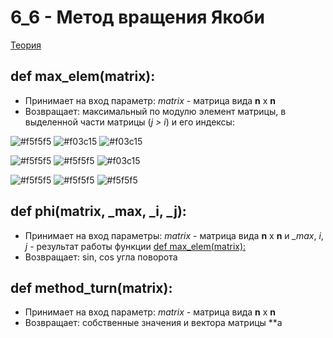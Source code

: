 # 6_6 - Метод вращения Якоби
[Теория](https://mathhelpplanet.com/static.php?p=chislennyye-metody-resheniya-slau)
## def max_elem(matrix):
   - Принимает на вход параметр: *matrix* - матрица вида **n** x **n** 
   - Возвращает: максимальный по модулю элемент матрицы, в выделенной части матрицы (*j > i*) и его индексы:

![#f5f5f5](https://placehold.co/15x15/f5f5f5/f5f5f5.png) ![#f03c15](https://placehold.co/15x15/f03c15/f03c15.png) ![#f03c15](https://placehold.co/15x15/f03c15/f03c15.png) 

![#f5f5f5](https://placehold.co/15x15/f5f5f5/f5f5f5.png) ![#f5f5f5](https://placehold.co/15x15/f5f5f5/f5f5f5.png) ![#f03c15](https://placehold.co/15x15/f03c15/f03c15.png) 

![#f5f5f5](https://placehold.co/15x15/f5f5f5/f5f5f5.png) ![#f5f5f5](https://placehold.co/15x15/f5f5f5/f5f5f5.png) ![#f5f5f5](https://placehold.co/15x15/f5f5f5/f5f5f5.png) 

## def phi(matrix, _max, _i, _j):
   - Принимает на вход параметры:  *matrix* - матрица вида **n** x **n** и *_max*, *i*, *j* - результат работы функции [def max_elem(matrix):](https://github.com/DmitryBal/NumMethods2/tree/main/6_6#def-max_elemmatrix)
   - Возвращает: sin, cos угла поворота
## def method_turn(matrix):
   - Принимает на вход параметр: *matrix* - матрица вида **n** x **n** 
   - Возвращает: собственные значения и вектора матрицы **a


